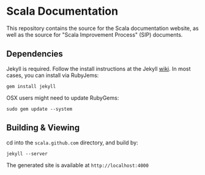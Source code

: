 # Scala Documentation #

This repository contains the source for the Scala documentation website, as well as the source for "Scala Improvement Process" (SIP) documents. 

## Dependencies ##

Jekyll is required. Follow the install instructions at the Jekyll [wiki](https://github.com/mojombo/jekyll/wiki/Install). In most cases, you can install via RubyJems: 

    gem install jekyll

OSX users might need to update RubyGems:

    sudo gem update --system

## Building & Viewing ##

cd into the `scala.github.com` directory, and build by:

    jekyll --server

The generated site is available at `http://localhost:4000`






